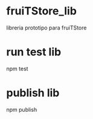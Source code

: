 # fruiTStore_lib
libreria prototipo para fruiTStore

# run test lib
npm test

# publish lib
npm publish